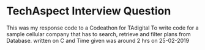 # TechAspect Interview Question
This was my response code to a Codeathon for TAdigital
To write code for a sample cellular company that has to search, retrieve and filter plans from Database.
written on C and Time given was around 2 hrs on 25-02-2019
